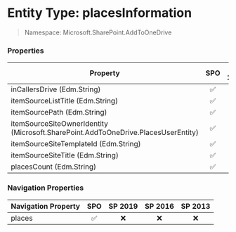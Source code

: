 # Entity Type: placesInformation

> Namespace: Microsoft.SharePoint.AddToOneDrive

### Properties

Property | SPO | SP 2019 | SP 2016 | SP 2013
----------|:---:|:-------:|:-------:|:-------:
inCallersDrive (Edm.String) | ✅ | ❌ | ❌ | ❌
itemSourceListTitle (Edm.String) | ✅ | ❌ | ❌ | ❌
itemSourcePath (Edm.String) | ✅ | ❌ | ❌ | ❌
itemSourceSiteOwnerIdentity (Microsoft.SharePoint.AddToOneDrive.PlacesUserEntity) | ✅ | ❌ | ❌ | ❌
itemSourceSiteTemplateId (Edm.String) | ✅ | ❌ | ❌ | ❌
itemSourceSiteTitle (Edm.String) | ✅ | ❌ | ❌ | ❌
placesCount (Edm.String) | ✅ | ❌ | ❌ | ❌

### Navigation Properties

Navigation Property | SPO | SP 2019 | SP 2016 | SP 2013
----------|:---:|:-------:|:-------:|:-------:
places | ✅ | ❌ | ❌ | ❌